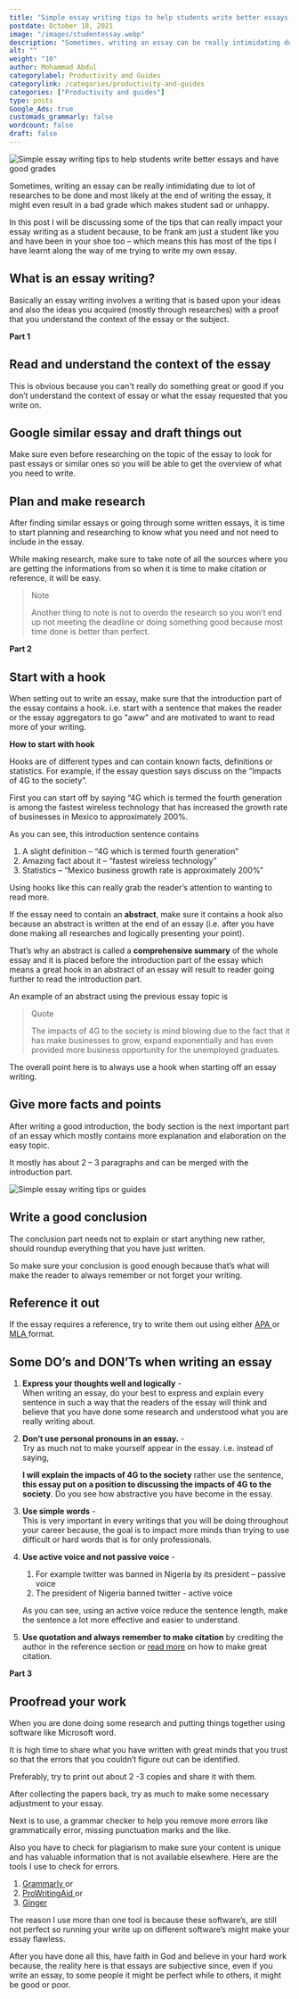 ```yaml
---
title: "Simple essay writing tips to help students write better essays and have good grades"
postdate: October 18, 2021
image: "/images/studentessay.webp"
description: "Sometimes, writing an essay can be really intimidating due to lot of researches to be done and most likely at the end of writing the essay, it might even result in a bad grade which makes student sad or unhappy."
alt: ""
weight: "10"
author: Mohammad Abdul
categorylabel: Productivity and Guides
categorylink: /categories/productivity-and-guides
categories: ["Productivity and guides"]
type: posts
Google_Ads: true
customads_grammarly: false
wordcount: false
draft: false
---
```


<!-- <p class="description">
NB: This post contains an affliate link - which means TA might get a
commission as you subscribe but, at no extra cost to you.
</p> -->

<img loading="lazy" src="/images/studentessay.webp" alt="Simple essay writing tips to help students write better essays and have good grades">

Sometimes, writing an essay can be really intimidating due to lot of researches to be done and most likely at the end of writing the essay, it might even result in a bad grade which makes student sad or unhappy.

In this post I will be discussing some of the tips that can really impact your essay writing as a student because, to be frank am just a student like you and have been in your shoe too – which means this has most of the tips I have learnt along the way of me trying to write my own essay.

## What is an essay writing?

Basically an essay writing involves a writing that is based upon your ideas and also the ideas you acquired (mostly through researches) with a proof that you understand the context of the essay or the subject.

**Part 1**
<br>

## Read and understand the context of the essay

This is obvious because you can't really do something great or good if you don’t understand the context of essay or what the essay requested that you write on.

## Google similar essay and draft things out

Make sure even before researching on the topic of the essay to look for past essays or similar ones so you will be able to get the overview of what you need to write.

## Plan and make research

After finding similar essays or going through some written essays, it is time to start planning and researching to know what you need and not need to include in the essay.

While making research, make sure to take note of all the sources where you are getting the informations from so when it is time to make citation or reference, it will be easy.

<blockquote class="blockquote">
<p class="little-nugget">Note</p>
<p class="quote-text">
Another thing to note is not to overdo the research so you won’t end up not meeting the deadline or doing something good because most time done is better than perfect.</blockquote>

**Part 2**
<br>

## Start with a hook

When setting out to write an essay, make sure that the introduction part of the essay contains a hook. i.e. start with a sentence that makes the reader or the essay aggregators to go "aww" and are motivated to want to read more of your writing.

**How to start with hook**
<br>

Hooks are of different types and can contain known facts, definitions or statistics. For example, if the essay question says discuss on the “Impacts of 4G to the society”.

First you can start off by saying “4G which is termed the fourth generation is among the fastest wireless technology that has increased the growth rate of businesses in Mexico to approximately 200%.

As you can see, this introduction sentence contains

1. A slight definition – “4G which is termed fourth generation”
2. Amazing fact about it – “fastest wireless technology”
3. Statistics – “Mexico business growth rate is approximately 200%”

Using hooks like this can really grab the reader’s attention to wanting to read more.

If the essay need to contain an **abstract**, make sure it contains a hook also because an abstract is written at the end of an essay (i.e. after you have done making all researches and logically presenting your point).

That’s why an abstract is called a **comprehensive summary** of the whole essay and it is placed before the introduction part of the essay which means a great hook in an abstract of an essay will result to reader going further to read the introduction part.

An example of an abstract using the previous essay topic is

<blockquote class="blockquote">
<p class="little-nugget">Quote</p>
<p class="quote-text">
The impacts of 4G to the society is mind blowing due to the fact that it has make businesses to grow, expand exponentially and has even provided more business opportunity for the unemployed graduates.
</blockquote>

The overall point here is to always use a hook when starting off an essay writing.

## Give more facts and points

After writing a good introduction, the body section is the next important part of an essay which mostly contains more explanation and elaboration on the easy topic.

It mostly has about 2 – 3 paragraphs and can be merged with the introduction part.

<img loading="lazy" src="/images/essaywriting.webp" alt="Simple essay writing tips or guides">

## Write a good conclusion

The conclusion part needs not to explain or start anything new rather, should roundup everything that you have just written.

So make sure your conclusion is good enough because that’s what will make the reader to always remember or not forget your writing.

## Reference it out

If the essay requires a reference, try to write them out using either <a class="links-to-others" href="https://mendeley.com/guides/apa-citation-guide" target="_blank">APA </a> or
<a class="links-to-others" href="https://mendeley.com/guides/mla-citation-guide" target="_blank">MLA </a> format.

## Some DO’s and DON’Ts when writing an essay

1. **Express your thoughts well and logically** -
   <br>
   When writing an essay, do your best to express and explain every sentence in such a way that the readers of the essay will think and believe that you have done some research and understood what you are really writing about.

2. **Don’t use personal pronouns in an essay.** -
   <br>
   Try as much not to make yourself appear in the essay. i.e. instead of saying,

   **I will explain the impacts of 4G to the society** rather use the sentence, **this essay put on a position to discussing the impacts of 4G to the society**. Do you see how abstractive you have become in the essay.

3. **Use simple words** -
   <br>
   This is very important in every writings that you will be doing throughout your career because, the goal is to impact more minds than trying to use difficult or hard words that is for only professionals.

4. **Use active voice and not passive voice** -
   <br>

   1. For example twitter was banned in Nigeria by its president – passive voice
   2. The president of Nigeria banned twitter - active voice

   As you can see, using an active voice reduce the sentence length, make the sentence a lot more effective and easier to understand.

5. **Use quotation and always remember to make citation** by crediting the author in the reference section or <a class="links-to-others" href="https://www.scribbr.com/citing-sources/how-to-quote/" target="_blank">read more</a> on how to make great citation.

**Part 3**
<br>

## Proofread your work

When you are done doing some research and putting things together using software like Microsoft word.

It is high time to share what you have written with great minds that you trust so that the errors that you couldn’t figure out can be identified.

Preferably, try to print out about 2 -3 copies and share it with them.

After collecting the papers back, try as much to make some necessary adjustment to your essay.

Next is to use, a grammar checker to help you remove more errors like grammatically error, missing punctuation marks and the like.

Also you have to check for plagiarism to make sure your content is unique and has valuable information that is not available elsewhere.
Here are the tools I use to check for errors.

1. <a class="links-to-others" href="https://www.grammarly.com" target="_blank">Grammarly </a> or
2. <a class="links-to-others" href="https://www.prowritingaid.com/" target="_blank">ProWritingAid </a> or
3. <a class="links-to-others" href="https://www.gingersoftware.com/" target="_blank">Ginger</a>

The reason I use more than one tool is because these software’s, are still not perfect so running your write up on different software’s might make your essay flawless.

After you have done all this, have faith in God and believe in your hard work because, the reality here is that essays are subjective since, even if you write an essay, to some people it might be perfect while to others, it might be good or poor.
